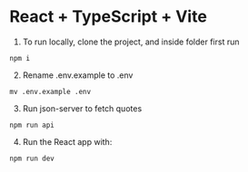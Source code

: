 # React + TypeScript + Vite

1. To run locally, clone the project, and inside folder first run

```
npm i
```

2. Rename .env.example to .env

```
mv .env.example .env
```

3. Run json-server to fetch quotes

```
npm run api
```

4. Run the React app with:

```
npm run dev
```
